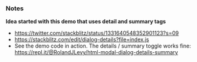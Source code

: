 ### Notes

**Idea started with this demo that uses detail and summary tags**
- https://twitter.com/stackblitz/status/1331640548352901123?s=09
- https://stackblitz.com/edit/dialog-details?file=index.js
- See the demo code in action. The details / summary toggle works fine: https://repl.it/@RolandJLevy/html-modal-dialog-details-summary